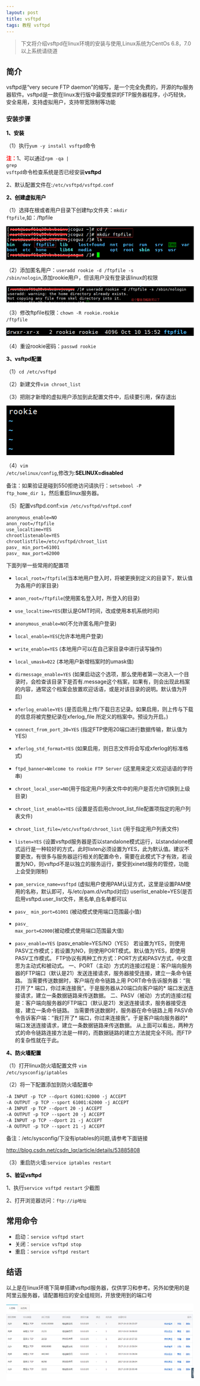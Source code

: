 ```yaml
---
layout: post
title: vsftpd
tags: 教程 vsftpd 
---
```


> 下文将介绍vsftpd在linux环境的安装与使用,Linux系统为CentOs 6.8，7.0以上系统请绕道

## 简介
vsftpd是“very secure FTP daemon”的缩写，是一个完全免费的，开源的ftp服务器软件。vsftpd是一款在linux发行版中最受推崇的FTP服务器程序，小巧轻快，安全易用，支持虚拟用户，支持带宽限制等功能


### 安装步骤
<strong style="color:black">1、安装</strong>

（1）执行<code>yum -y install vsftpd</code>命令

<strong style="color:red">注：</strong>1、可以通过<code>rpm -qa | grep vsftpd</code>命令检查系统是否已经安装<strong style="color:black">vsftpd</strong>

2、默认配置文件在:<code>/etc/vsftpd/vsftpd.conf</code>


<strong style="color:black">2、创建虚拟用户</strong>

（1）选择在根或者用户目录下创建ftp文件夹：<code>mkdir ftpfile</code>,如：/ftpfile

![vsftpd](/images/vsftpd01.png)

（2）添加匿名用户：<code>useradd rookie -d /ftpfile -s /sbin/nologin</code>,添加rookie用户，但该用户没有登录该linux的权限

![vsftpd](/images/vsftpd02.png)

（3）修改ftpfile权限：<code>chown -R rookie.rookie /ftpfile</code>

![vsftpd](/images/vsftpd03.png)

（4）重设rookie密码：<code>passwd rookie</code>

<strong style="color:black">3、vsftpd配置</strong>

（1）<code>cd /etc/vsftpd</code>

（2）新建文件<code>vim chroot_list</code>	

（3）把刚才新增的虚拟用户添加到此配置文件中，后续要引用，保存退出

![vsftpd](/images/vsftpd07.png)

（4）<code>vim /etc/selinux/config</code>,修改为:<strong style="color:black">SELINUX=disabled</strong>

备注：如果验证是碰到550拒绝访问请执行：<code>setsebool -P ftp_home_dir 1</code>，然后重启linux服务器。

（5）配置vsftpd.conf:<code>vim /etc/vsftpd/vsftpd.conf</code>

	anonymous_enable=NO
	anon_root=/ftpfile
	use_localtime=YES
	chrootlistenable=YES
	chrootlistfile=/etc/vsftpd/chroot_list
	pasv_ min_port=61001
	pasv_ max_port=62000

下面列举一些常用的配置项

*  	<code>local_root=/ftpfile</code>(当本地用户登入时，将被更换到定义的目录下，默认值为各用户的家目录) 

* <code>anon_root=/ftpfile</code>(使用匿名登入时，所登入的目录)
* <code>use_localtime=YES</code>(默认是GMT时间，改成使用本机系统时间)
* <code>anonymous_enable=NO</code>(不允许匿名用户登录)
* <code>local_enable=YES</code>(允许本地用户登录)
* <code>write_enable=YES</code> (本地用户可以在自己家目录中进行读写操作)
* <code>local_umask=022</code> (本地用户新增档案时的umask值)
* <code>dirmessage_enable=YES</code> (如果启动这个选项，那么使用者第一次进入一个目录时，会检查该目录下是否有.message这个档案，如果有，则会出现此档案的内容，通常这个档案会放置欢迎话语，或是对该目录的说明。默认值为开启)
* <code>xferlog_enable=YES</code> (是否启用上传/下载日志记录。如果启用，则上传与下载的信息将被完整纪录在xferlog_file 所定义的档案中。预设为开启。)
* <code>connect_from_port_20=YES</code> (指定FTP使用20端口进行数据传输，默认值为YES)
* <code>xferlog_std_format=YES</code> (如果启用，则日志文件将会写成xferlog的标准格式)
* <code>ftpd_banner=Welcome to rookie FTP Server</code> (这里用来定义欢迎话语的字符串)
* <code>chroot_local_user=NO</code>(用于指定用户列表文件中的用户是否允许切换到上级目录) 
* <code>chroot_list_enable=YES</code> (设置是否启用chroot_list_file配置项指定的用户列表文件)
* <code>chroot_list_file=/etc/vsftpd/chroot_list</code> (用于指定用户列表文件)
* <code>listen=YES</code> (设置vsftpd服务器是否以standalone模式运行，以standalone模式运行是一种较好的方式，此时listen必须设置为YES，此为默认值。建议不要更改，有很多与服务器运行相关的配置命令，需要在此模式下才有效，若设置为NO，则vsftpd不是以独立的服务运行，要受到xinetd服务的管控，功能上会受到限制)
* <code>pam_service_name=vsftpd</code> (虚拟用户使用PAM认证方式，这里是设置PAM使用的名称，默认即可，与/etc/pam.d/vsftpd对应) userlist_enable=YES(是否启用vsftpd.user_list文件，黑名单,白名单都可以
* <code>pasv_ min_port=61001</code> (被动模式使用端口范围最小值)
* <code>pasv_ max_port=62000</code>(被动模式使用端口范围最大值)
* <code>pasv_enable=YES</code>  (pasv_enable=YES/NO（YES）
若设置为YES，则使用PASV工作模式；若设置为NO，则使用PORT模式。默认值为YES，即使用PASV工作模式。
   FTP协议有两种工作方式：PORT方式和PASV方式，中文意思为主动式和被动式。
   一、PORT（主动）方式的连接过程是：客户端向服务器的FTP端口（默认是21）发送连接请求，服务器接受连接，建立一条命令链路。 
  当需要传送数据时，客户端在命令链路上用 PORT命令告诉服务器：“我打开了* 端口，你过来连接我”。于是服务器从20端口向客户端的* 端口发送连接请求，建立一条数据链路来传送数据。
   二、PASV（被动）方式的连接过程是：客户端向服务器的FTP端口（默认是21）发送连接请求，服务器接受连接，建立一条命令链路。 
  当需要传送数据时，服务器在命令链路上用 PASV命令告诉客户端：“我打开了* 端口，你过来连接我”。于是客户端向服务器的* 端口发送连接请求，建立一条数据链路来传送数据。 
  从上面可以看出，两种方式的命令链路连接方法是一样的，而数据链路的建立方法就完全不同。而FTP的复杂性就在于此。


<strong style="color:black">4、防火墙配置</strong>

（1）打开linux防火墙配置文件 <code>vim /etc/sysconfig/iptables</code>

（2）将一下配置添加到防火墙配置中
	
	-A INPUT -p TCP --dport 61001:62000 -j ACCEPT
	-A OUTPUT -p TCP --sport 61001:62000 -j ACCEPT
	-A INPUT -p TCP --dport 20 -j ACCEPT
	-A OUTPUT -p TCP --sport 20 -j ACCEPT
	-A INPUT -p TCP --dport 21 -j ACCEPT
	-A OUTPUT -p TCP --sport 21 -j ACCEPT

备注：/etc/sysconfig/下没有iptables的问题,请参考下面链接

<a>http://blog.csdn.net/csdn_lqr/article/details/53885808</a>

（3）重启防火墙:<code>service iptables restart</code>


<strong style="color:black">5、验证vsftpd</strong>

1、执行<code>service vsftpd restart</code> 少截图

2、打开浏览器访问：<code>ftp://ip地址</code>



## 常用命令 

*	启动：<code>service vsftpd start</code>
*	关闭：<code>service vsftpd stop</code>
*	重启：<code>service vsftpd restart</code>

## 结语
以上是在linux环境下简单搭建vsftpd服务器，仅供学习和参考。另外如使用的是阿里云服务器，请配置相应的安全组规则，开放使用到的端口号

![vsftpd](/images/vsftpd10.png)